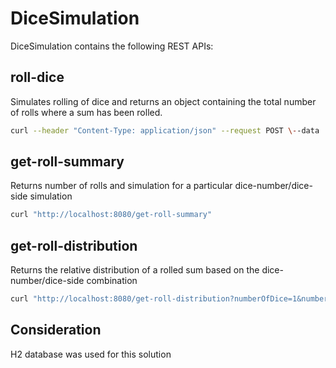 # DiceSimulation
DiceSimulation contains the following REST APIs:

## roll-dice
Simulates rolling of dice and returns an object containing the total number of rolls where a sum has been rolled.
```bash
curl --header "Content-Type: application/json" --request POST \--data '{"numberOfDice":1,"numberOfFaces":4,"numberOfRolls":1}' "http://localhost:8080/roll-dice"
```

## get-roll-summary
Returns number of rolls and simulation for a particular dice-number/dice-side simulation
```bash
curl "http://localhost:8080/get-roll-summary"
```

## get-roll-distribution
Returns the relative distribution of a rolled sum based on the dice-number/dice-side combination
```bash
curl "http://localhost:8080/get-roll-distribution?numberOfDice=1&numberOfFaces=4"
```
## Consideration
H2 database was used for this solution